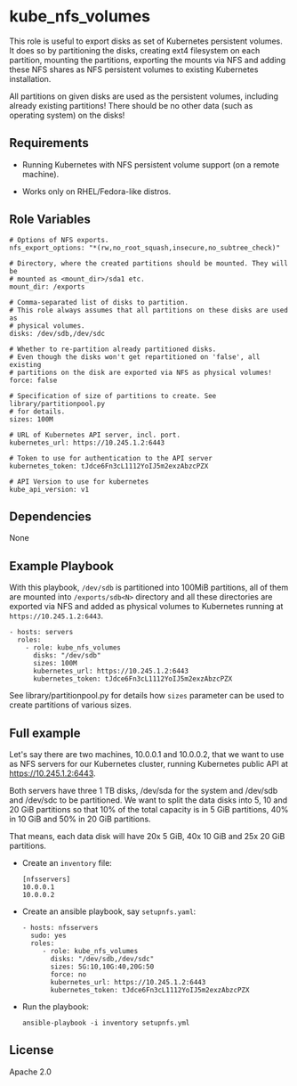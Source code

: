 # kube_nfs_volumes

This role is useful to export disks as set of Kubernetes persistent volumes.
It does so by partitioning the disks, creating ext4 filesystem on each
partition, mounting the partitions, exporting the mounts via NFS and adding
these NFS shares as NFS persistent volumes to existing Kubernetes installation.

All partitions on given disks are used as the persistent volumes, including
already existing partitions! There should be no other data (such as operating
system) on the disks!

## Requirements

* Running Kubernetes with NFS persistent volume support (on a remote machine).

* Works only on RHEL/Fedora-like distros.

## Role Variables

```
# Options of NFS exports.
nfs_export_options: "*(rw,no_root_squash,insecure,no_subtree_check)"

# Directory, where the created partitions should be mounted. They will be
# mounted as <mount_dir>/sda1 etc.
mount_dir: /exports

# Comma-separated list of disks to partition.
# This role always assumes that all partitions on these disks are used as
# physical volumes.
disks: /dev/sdb,/dev/sdc

# Whether to re-partition already partitioned disks.
# Even though the disks won't get repartitioned on 'false', all existing
# partitions on the disk are exported via NFS as physical volumes!
force: false

# Specification of size of partitions to create. See library/partitionpool.py
# for details.
sizes: 100M

# URL of Kubernetes API server, incl. port.
kubernetes_url: https://10.245.1.2:6443

# Token to use for authentication to the API server
kubernetes_token: tJdce6Fn3cL1112YoIJ5m2exzAbzcPZX

# API Version to use for kubernetes
kube_api_version: v1
```

## Dependencies

None

## Example Playbook

With this playbook, `/dev/sdb` is partitioned into 100MiB partitions, all of
them are mounted into `/exports/sdb<N>` directory and all these directories
are exported via NFS and added as physical volumes to Kubernetes running at
`https://10.245.1.2:6443`.

    - hosts: servers
      roles:
        - role: kube_nfs_volumes
          disks: "/dev/sdb"
          sizes: 100M
          kubernetes_url: https://10.245.1.2:6443
          kubernetes_token: tJdce6Fn3cL1112YoIJ5m2exzAbzcPZX

See library/partitionpool.py for details how `sizes` parameter can be used
to create partitions of various sizes.

## Full example
Let's say there are two machines, 10.0.0.1 and 10.0.0.2, that we want to use as
NFS servers for our Kubernetes cluster, running Kubernetes public API at
https://10.245.1.2:6443.

Both servers have three 1 TB disks, /dev/sda for the system and /dev/sdb and
/dev/sdc to be partitioned. We want to split the data disks into 5, 10 and
20 GiB partitions so that 10% of the total capacity is in 5 GiB partitions, 40%
in 10 GiB and 50% in 20 GiB partitions.

That means, each data disk will have 20x 5 GiB, 40x 10 GiB and 25x 20 GiB
partitions.

* Create an `inventory` file:
    ```
    [nfsservers]
    10.0.0.1
    10.0.0.2
    ```

* Create an ansible playbook, say `setupnfs.yaml`:
    ```
    - hosts: nfsservers
      sudo: yes
      roles:
         - role: kube_nfs_volumes
           disks: "/dev/sdb,/dev/sdc"
           sizes: 5G:10,10G:40,20G:50
           force: no
           kubernetes_url: https://10.245.1.2:6443
           kubernetes_token: tJdce6Fn3cL1112YoIJ5m2exzAbzcPZX
    ```

* Run the playbook:
    ```
    ansible-playbook -i inventory setupnfs.yml
    ```

## License

Apache 2.0
